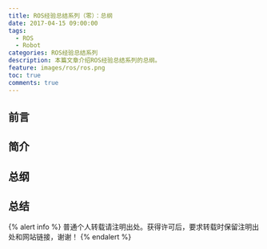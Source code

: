 ```yaml
---
title: ROS经验总结系列（零）：总纲
date: 2017-04-15 09:00:00
tags:
  - ROS
  - Robot
categories: ROS经验总结系列
description: 本篇文章介绍ROS经验总结系列的总纲。
feature: images/ros/ros.png
toc: true
comments: true
---
```


## 前言

## 简介

## 总纲

## 总结

{% alert info %}
普通个人转载请注明出处。获得许可后，要求转载时保留注明出处和网站链接，谢谢！
{% endalert %}
